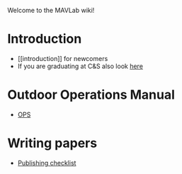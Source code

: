 Welcome to the MAVLab wiki!

# Introduction

 * [[introduction]] for newcomers
 * If you are graduating at C&S also look [here](http://cswiki.lr.tudelft.nl/students/graduation)

# Outdoor Operations Manual

 * [OPS](http://www.github.com/tudelft/Operations)

# Writing papers

 * [Publishing checklist](publishchecklist)